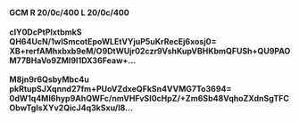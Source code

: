 #### GCM R 20/0c/400 L 20/0c/400
**cIY0DcPtPlxtbmkS**<br/>**QH64UcN/1wISmcotEpoWLEtVYjuP5uKrRecEj6xosj0=**<br/>**XB+rerfAMhxbxb9eM/O9DtWUjr02czr9VshKupVBHKbmQFUSh+QU9PAOM77BHaVo9ZMl9I1DX36Feaw+...**<br/><br/>
**M8jn9r6QsbyMbc4u**<br/>**pkRtupSJXqnnd27fm+PUoVZdxeQFkSn4VVMG7To3694=**<br/>**0dW1q4MI6hyp9AhQWFc/nmVHFvSI0cHpZ/+Zm6Sb48VqhoZXdnSgTFCObwTglsXYv2QicJ4q3kSxu/I8...**